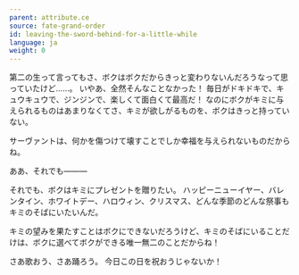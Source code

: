 ```yaml
---
parent: attribute.ce
source: fate-grand-order
id: leaving-the-sword-behind-for-a-little-while
language: ja
weight: 0
---
```


第二の生って言ってもさ、ボクはボクだからきっと変わりないんだろうなって思っていたけど……。
いやあ、全然そんなことなかった！
毎日がドキドキで、キュウキュウで、ジンジンで、楽しくて面白くて最高だ！
なのにボクがキミに与えられるものはあまりなくてさ、キミが欲しがるものを、ボクはきっと持っていない。

サーヴァントは、何かを傷つけて壊すことでしか幸福を与えられないものだからね。

ああ、それでも―――

それでも、ボクはキミにプレゼントを贈りたい。
ハッピーニューイヤー、バレンタイン、ホワイトデー、ハロウィン、クリスマス、どんな季節のどんな祭事もキミのそばにいたいんだ。

キミの望みを果たすことはボクにできないだろうけど、キミのそばにいることだけは、ボクに選べてボクができる唯一無二のことだからね！

さあ歌おう、さあ踊ろう。
今日この日を祝おうじゃないか！

